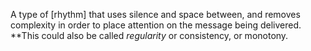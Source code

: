 A type of [rhythm] that uses silence and space between, and removes complexity in order to place attention on the message being delivered.
**This could also be called *regularity* or consistency, or monotony.
